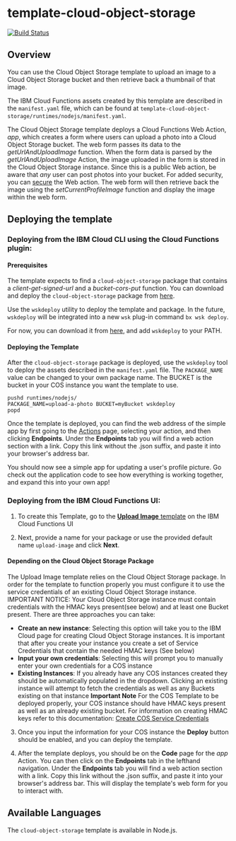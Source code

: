 # template-cloud-object-storage
[![Build Status](https://travis-ci.org/ibm-functions/template-cloud-object-storage.svg?branch=master)](https://travis-ci.org/ibm-functions/template-cloud-object-storage)

## Overview
You can use the Cloud Object Storage template to upload an image to a Cloud Object Storage bucket and then retrieve back a thumbnail of that image.

The IBM Cloud Functions assets created by this template are described in the `manifest.yaml` file, which can be found at `template-cloud-object-storage/runtimes/nodejs/manifest.yaml`.

The Cloud Object Storage template deploys a Cloud Functions Web Action, *app*, which creates a form where users can upload a photo into a Cloud Object Storage bucket. The web form passes its data to the *getUrlAndUploadImage* function. When the form data is parsed by the *getUrlAndUploadImage* Action, the image uploaded in the form is stored in the Cloud Object Storage instance. Since this is a public Web action, be aware that *any* user can post photos into your bucket. For added security, you can [secure](https://console.bluemix.net/docs/openwhisk/openwhisk_webactions.html#securing-web-actions) the Web action.
The web form will then retrieve back the image using the *setCurrentProfileImage* function and display the image within the web form.

## Deploying the template
  ### Deploying from the IBM Cloud CLI using the Cloud Functions plugin:
  #### Prerequisites
  The template expects to find a `cloud-object-storage` package that contains a *client-get-signed-url* and a *bucket-cors-put* function. You can download and deploy the `cloud-object-storage` package from [here](https://github.com/ibm-functions/package-cloud-object-storage).

  Use the `wskdeploy` utility to deploy the template and package. In the future, `wskdeploy` will be integrated into a new `wsk` plug-in command `bx wsk deploy`.

  For now, you can download it from [here](https://github.com/apache/incubator-openwhisk-wskdeploy/releases), and add `wskdeploy` to your PATH.

  #### Deploying the Template
  After the `cloud-object-storage` package is deployed, use the `wskdeploy` tool to deploy the assets described in the `manifest.yaml` file. The `PACKAGE_NAME` value can be changed to your own package name. The BUCKET is the bucket in your COS instance you want the template to use.
  ```
  pushd runtimes/nodejs/
  PACKAGE_NAME=upload-a-photo BUCKET=myBucket wskdeploy
  popd
  ```
  Once the template is deployed, you can find the web address of the simple app by first going to the [Actions](https://console.bluemix.net/openwhisk/actions) page, selecting your action, and then clicking **Endpoints**.
  Under the **Endpoints** tab you will find a web action section with a link. Copy this link without the .json suffix, and paste it into your browser's address bar.

  You should now see a simple app for updating a user's profile picture. Go check out the application code to see how everything is working together, and expand this into your own app!

  ### Deploying from the IBM Cloud Functions UI:
  1. To create this Template, go to the [**Upload Image** template](https://console.bluemix.net/openwhisk/create/template/upload-image) on the IBM Cloud Functions UI

  2. Next, provide a name for your package or use the provided default name `upload-image` and click **Next**.

   #### Depending on the Cloud Object Storage Package

   The Upload Image template relies on the Cloud Object Storage package. In order for the template to function properly      you must configure it to use the service credentials of an existing Cloud Object Storage instance. IMPORTANT NOTICE: Your      Cloud Object Storage instance must contain credentials with the HMAC keys present(see below) and at least one Bucket          present.
   There are three approaches you can take:
   
   * **Create an new instance**: Selecting this option will take you to the IBM Cloud page for creating Cloud Object Storage instances. It is important that after you create your instance you create a set of Service Credentials that contain the needed HMAC keys (See below)
   * **Input your own credentials**: Selecting this will prompt you to manually enter your own credentials for a COS instance
   * **Existing Instances**: If you already have any COS instances created they should be automatically populated in the dropdown. Clicking an existing instance will attempt to fetch the credentials as well as any Buckets existing on that instance
   ****Important Note****
   For the COS Template to be deployed properly, your COS instance should have HMAC keys present as well as an already existing bucket.  For information on creating HMAC keys refer to this documentation: [Create COS Service Credentials](https://console.bluemix.net/docs/services/cloud-object-storage/iam/service-credentials.html#service-credentials)

  3. Once you input the information for your COS instance the **Deploy** button should be enabled, and you can deploy the template. 

  4. After the template deploys, you should be on the **Code** page for the *app* Action. You can then click on the **Endpoints** tab in the lefthand navigation. Under the **Endpoints** tab you will find a web action section with a link. Copy this link without the .json suffix, and paste it into your browser's address bar. This will display the template's web form for you to interact with. 

## Available Languages
The `cloud-object-storage` template is available in Node.js.
